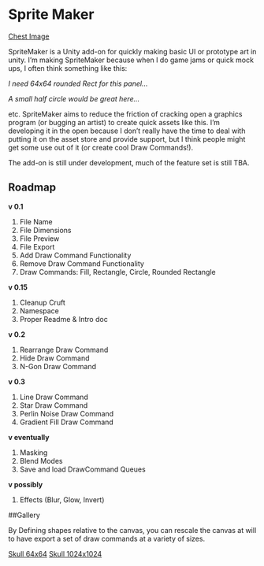 # Sprite Maker

[Chest Image](Chest.png)

SpriteMaker is a Unity add-on for quickly making basic UI or prototype art in unity.  I’m making SpriteMaker because when I do game jams or quick mock ups, I often think something like this:

_I need  64x64 rounded Rect for this panel..._

_A small half circle would be great here..._

etc.  SpriteMaker aims to reduce the friction of cracking open a graphics program (or bugging an artist) to create quick assets like this.  I’m developing it in the open because I don’t really have the time to deal with putting it on the asset store and provide support, but I think people might get some use out of it (or create cool Draw Commands!).

The add-on is still under development, much of the feature set is still TBA.   


## Roadmap


**v 0.1**

1. File Name
2. File Dimensions
3. File Preview
4. File Export
5. Add Draw Command Functionality
6. Remove Draw Command Functionality
7. Draw Commands: Fill, Rectangle, Circle, Rounded Rectangle


**v 0.15**

1. Cleanup Cruft
2. Namespace
3. Proper Readme & Intro doc

**v 0.2**

1. Rearrange Draw Command
2. Hide Draw Command
3. N-Gon Draw Command

**v 0.3**

1. Line Draw Command
2. Star Draw Command
3. Perlin Noise Draw Command
4. Gradient Fill Draw Command

**v eventually**

1. Masking
2. Blend Modes
3. Save and load DrawCommand Queues

**v possibly**

1. Effects (Blur, Glow, Invert)


##Gallery

By Defining shapes relative to the canvas, you can rescale the canvas at will to have export a set of draw commands at a variety of sizes. 

[Skull 64x64](Skull64.png)
[Skull 1024x1024](Skull1024.png)
